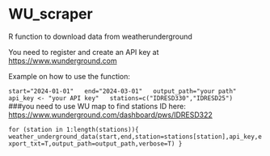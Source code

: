 # WU_scraper
R function to download data from weatherunderground

You need to register and create an API key at https://www.wunderground.com

Example on how to use the function:

 `start="2024-01-01"  
end="2024-03-01"  
output_path="your path"  
api_key <- "your API key"  
stations=c("IDRESD330","IDRESD25") `  
###you need to use WU map to find stations ID here: https://www.wunderground.com/dashboard/pws/IDRESD322

 `for (station in 1:length(stations)){
  weather_underground_data(start,end,station=stations[station],api_key,export_txt=T,output_path=output_path,verbose=T)
}
 `
  



